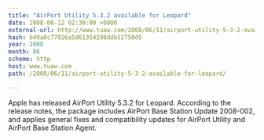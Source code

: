 ```yaml
---
title: "AirPort Utility 5.3.2 available for Leopard"
date: 2008-06-12 02:30:00 +0000
external-url: http://www.tuaw.com/2008/06/11/airport-utility-5-3-2-available-for-leopard/
hash: b49a0c77926a5d61354298ddb52750d5
year: 2008
month: 06
scheme: http
host: www.tuaw.com
path: /2008/06/11/airport-utility-5-3-2-available-for-leopard/

---
```


Apple has released AirPort Utility 5.3.2 for Leopard. According to the release notes, the package includes AirPort Base Station Update 2008-002, and applies general fixes and compatibility updates for AirPort Utility and AirPort Base Station Agent.
